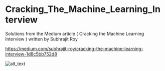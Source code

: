 # Cracking_The_Machine_Learning_Interview
Solutions from the Medium article ( Cracking the Machine Learning Interview ) written by Subhrajit Roy

https://medium.com/subhrajit-roy/cracking-the-machine-learning-interview-1d8c5bb752d8


![alt_text](https://github.com/rchavezj/Cracking_The_Machine_Learning_Interview/blob/master/Machine-Learning-Interview-Questions-and-Answers.jpg)
